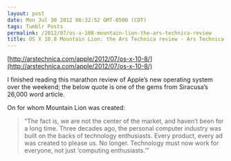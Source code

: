 ```yaml
---
layout: post
date: Mon Jul 30 2012 06:32:52 GMT-0500 (CDT)
tags: Tumblr Posts
permalink: /2012/07/os-x-108-mountain-lion-the-ars-technica-review
title: OS X 10.8 Mountain Lion: the Ars Technica review - Ars Technica
---
```


[http://arstechnica.com/apple/2012/07/os-x-10-8/](http://arstechnica.com/apple/2012/07/os-x-10-8/)

I finished reading this marathon review of Apple’s new operating system over the weekend; the below quote is one of the gems from Siracusa’s 26,000 word article.

On for whom Mountain Lion was created:

> “The fact is, we are not the center of the market, and haven’t been for a long time. Three decades ago, the personal computer industry was built on the backs of technology enthusiasts. Every product, every ad was created to please us. No longer. Technology must now work for everyone, not just ‘computing enthusiasts.’”

